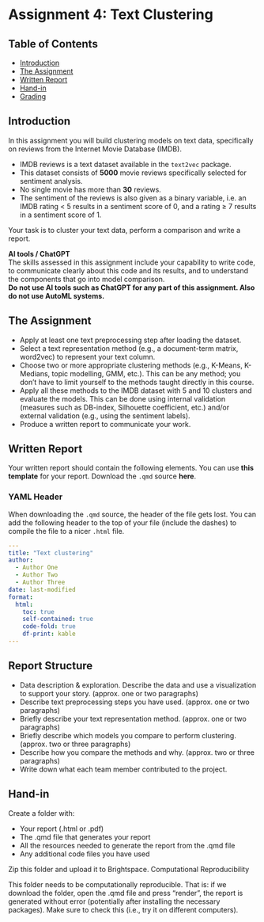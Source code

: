 # Assignment 4: Text Clustering

## Table of Contents
- [Introduction](#introduction)  
- [The Assignment](#the-assignment)  
- [Written Report](#written-report)  
- [Hand-in](#hand-in)  
- [Grading](#grading)  

## Introduction
In this assignment you will build clustering models on text data, specifically on reviews from the Internet Movie Database (IMDB).

- IMDB reviews is a text dataset available in the `text2vec` package.  
- This dataset consists of **5000** movie reviews specifically selected for sentiment analysis.  
- No single movie has more than **30** reviews.  
- The sentiment of the reviews is also given as a binary variable, i.e. an IMDB rating < 5 results in a sentiment score of 0, and a rating ≥ 7 results in a sentiment score of 1.

Your task is to cluster your text data, perform a comparison and write a report.

**AI tools / ChatGPT**  
The skills assessed in this assignment include your capability to write code, to communicate clearly about this code and its results, and to understand the components that go into model comparison.  
**Do not use AI tools such as ChatGPT for any part of this assignment. Also do not use AutoML systems.**

## The Assignment
- Apply at least one text preprocessing step after loading the dataset.  
- Select a text representation method (e.g., a document-term matrix, word2vec) to represent your text column.  
- Choose two or more appropriate clustering methods (e.g., K-Means, K-Medians, topic modelling, GMM, etc.). This can be any method; you don’t have to limit yourself to the methods taught directly in this course.  
- Apply all these methods to the IMDB dataset with 5 and 10 clusters and evaluate the models. This can be done using internal validation (measures such as DB-index, Silhouette coefficient, etc.) and/or external validation (e.g., using the sentiment labels).  
- Produce a written report to communicate your work.

## Written Report
Your written report should contain the following elements. You can use **this template** for your report. Download the `.qmd` source **here**.

### YAML Header
When downloading the `.qmd` source, the header of the file gets lost. You can add the following header to the top of your file (include the dashes) to compile the file to a nicer `.html` file.

```yaml
---
title: "Text clustering"
author: 
  - Author One
  - Author Two
  - Author Three
date: last-modified
format:
  html:
    toc: true
    self-contained: true
    code-fold: true
    df-print: kable
---
```

## Report Structure
- Data description & exploration. Describe the data and use a visualization to support your story. (approx. one or two paragraphs)
- Describe text preprocessing steps you have used. (approx. one or two paragraphs)
- Briefly describe your text representation method. (approx. one or two paragraphs)
- Briefly describe which models you compare to perform clustering. (approx. two or three paragraphs)
- Describe how you compare the methods and why. (approx. two or three paragraphs)
- Write down what each team member contributed to the project.

## Hand-in

Create a folder with:
- Your report (.html or .pdf)
- The .qmd file that generates your report
- All the resources needed to generate the report from the .qmd file
- Any additional code files you have used

Zip this folder and upload it to Brightspace.
Computational Reproducibility

This folder needs to be computationally reproducible. That is: if we download the folder, open the .qmd file and press “render”, the report is generated without error (potentially after installing the necessary packages). Make sure to check this (i.e., try it on different computers).

